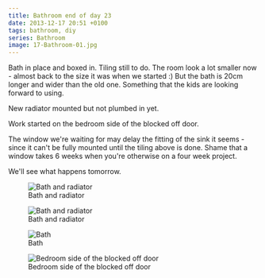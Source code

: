 ```yaml
---
title: Bathroom end of day 23
date: 2013-12-17 20:51 +0100
tags: bathroom, diy
series: Bathroom
image: 17-Bathroom-01.jpg
---
```


Bath in place and boxed in. Tiling still to do. The room look a lot smaller now - almost back to the size it was when we started :) But the bath is 20cm longer and wider than the old one. Something that the kids are looking forward to using.

New radiator mounted but not plumbed in yet.

Work started on the bedroom side of the blocked off door.

The window we're waiting for may delay the fitting of the sink it seems - since it can't be fully mounted until the tiling above is done. Shame that a window takes 6 weeks when you're otherwise on a four week project.

We'll see what happens tomorrow.

<figure class="figure w-100 text-center">
  <img class="figure-img img-fluid rounded" src="/images/posts/2013/12/17-Bathroom-01.jpg" title="Bath and radiator" alt="Bath and radiator"/>
  <figcaption class="figure-caption">Bath and radiator</figcaption>
</figure>

<figure class="figure w-100 text-center">
  <img class="figure-img img-fluid rounded" src="/images/posts/2013/12/17-Bathroom-02.jpg" title="Bath and radiator" alt="Bath and radiator"/>
  <figcaption class="figure-caption">Bath and radiator</figcaption>
</figure>

<figure class="figure w-100 text-center">
  <img class="figure-img img-fluid rounded" src="/images/posts/2013/12/17-Bathroom-03.jpg" title="Bath" alt="Bath"/>
  <figcaption class="figure-caption">Bath</figcaption>
</figure>

<figure class="figure w-100 text-center">
  <img class="figure-img img-fluid rounded" src="/images/posts/2013/12/17-Bathroom-04.jpg" title="Bedroom side of the blocked off door" alt="Bedroom side of the blocked off door"/>
  <figcaption class="figure-caption">Bedroom side of the blocked off door</figcaption>
</figure>
